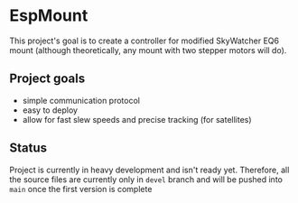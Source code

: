 # EspMount
This project's goal is to create a controller for modified SkyWatcher EQ6 mount (although theoretically, any mount with two stepper motors will do).

## Project goals
- simple communication protocol
- easy to deploy
- allow for fast slew speeds and precise tracking (for satellites)

## Status
Project is currently in heavy development and isn't ready yet. Therefore, all the source files are currently only in `devel` branch and will be 
pushed into `main` once the first version is complete